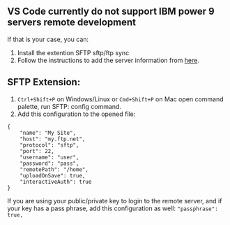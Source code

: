 ## VS Code currently do not support IBM power 9 servers remote development

If that is your case, you can:
1. Install the extention SFTP sftp/ftp sync
2. Follow the instructions to add the server information from [here](https://marketplace.visualstudio.com/items?itemName=liximomo.sftp).

## SFTP Extension:

1. `Ctrl+Shift+P` on Windows/Linux or `Cmd+Shift+P` on Mac open command palette, run SFTP: config command.
2. Add this configuration to the opened file:
```
{
    "name": "My Site",
    "host": "my.ftp.net",
    "protocol": "sftp",
    "port": 22,
    "username": "user",
    "password": "pass",
    "remotePath": "/home",
    "uploadOnSave": true,
    "interactiveAuth": true
}
```
If you are using your public/private key to login to the remote server, and if your key has a pass phrase, add this configuration as well:
`"passphrase": true,`


